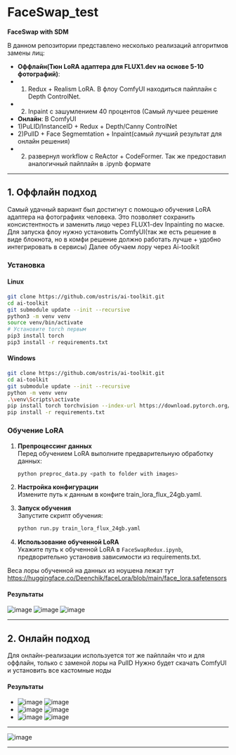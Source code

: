 # FaceSwap_test  
**FaceSwap with SDM**  

В данном репозитории представлено несколько реализаций алгоритмов замены лиц:  
- **Оффлайн(Тюн LoRA адаптера для FLUX1.dev на основе 5-10 фотографий)**:
- 1) Redux + Realism LoRA. В флоу ComfyUI находиться пайплайн с Depth ControlNet.
- 2) Inpaint c зашумлением 40 процентов (Самый лучшее решение 
- **Онлайн**: В ComfyUI
- 1)PuLID/InstanceID + Redux + Depth/Canny ControlNet
- 2)PulID + Face Segmemtation + Inpaint(самый лучший результат для онлайн решения)
- 2) развернул workflow c ReActor + CodeFormer. Так же предоставил аналогичный пайплайн в .ipynb формате

---

## **1. Оффлайн подход**  
Самый удачный вариант был достигнут с помощью обучения LoRA адаптера на фотографиях человека. Это позволяет сохранить консистентность и заменить лицо через FLUX1-dev Inpainting по маске.  
Для запуска флоу нужно установить ComfyUI(так же есть решение в виде блокнота, но в комфи решение должно работать лучше + удобно интегрировать в сервисы)
Далее обучаем лору через Ai-toolkit
### **Установка** 

#### **Linux**  
```bash
git clone https://github.com/ostris/ai-toolkit.git
cd ai-toolkit
git submodule update --init --recursive
python3 -m venv venv
source venv/bin/activate
# Установите torch первым
pip3 install torch
pip3 install -r requirements.txt
```

#### **Windows**  
```bash
git clone https://github.com/ostris/ai-toolkit.git
cd ai-toolkit
git submodule update --init --recursive
python -m venv venv
.\venv\Scripts\activate
pip install torch torchvision --index-url https://download.pytorch.org/whl/cu121
pip install -r requirements.txt
```

### **Обучение LoRA**  

1. **Препроцессинг данных**  
   Перед обучением LoRA выполните предварительную обработку данных:  
   ```bash
   python preproc_data.py <path to folder with images>
   ```

2. **Настройка конфигурации**  
   Измените путь к данным в конфиге train_lora_flux_24gb.yaml.  

3. **Запуск обучения**  
   Запустите скрипт обучения:  
   ```bash
   python run.py train_lora_flux_24gb.yaml
   ```

4. **Использование обученной LoRA**  
   Укажите путь к обученной LoRA в `FaceSwapRedux.ipynb`, предворительно установив зависимости из requirements.txt.
   
Веса лоры обученной на данных из ноушена лежат тут https://huggingface.co/Deenchik/faceLora/blob/main/face_lora.safetensors
#### **Результаты**
![image](https://github.com/user-attachments/assets/aa232065-f2e7-4649-8ef8-46469055034b)
![image](https://github.com/user-attachments/assets/894999e6-8499-4551-aa3d-c4dd387e23dc)
![image](https://github.com/user-attachments/assets/7f721ec2-d45d-4e34-870f-a4e1bf168c75)



---

## **2. Онлайн подход**  
Для онлайн-реализации используется тот же пайплайн что и для оффлайн, только с заменой лоры на PulID
Нужно будет скачать ComfyUI и установить все кастомные ноды
#### **Результаты**
- ![image](https://github.com/user-attachments/assets/a1a10653-ff26-4db4-9817-56ca4aeb1cbd)  ![image](https://github.com/user-attachments/assets/aad6fbb0-0bcb-400d-865a-62b95128d2c5)
- ![image](https://github.com/user-attachments/assets/8a1ff363-4705-4a31-9b2d-50e1c348d588) ![image](https://github.com/user-attachments/assets/520bf440-a2f2-4ac0-9ba5-6cf9efc77c70)
- ![image](https://github.com/user-attachments/assets/623f0d57-7c40-40f1-92f6-21a9df8ea8ba) ![image](https://github.com/user-attachments/assets/75d7ab13-55fc-41d3-908f-668d63d3c05c)





---

![image](https://github.com/user-attachments/assets/5eed03b9-1820-4780-96cc-33e49784a61f)

---

